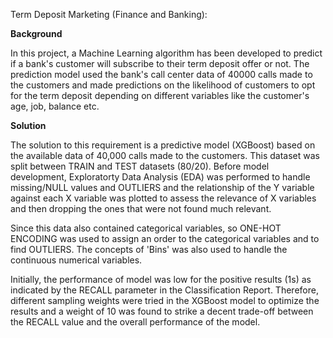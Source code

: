 Term Deposit Marketing (Finance and Banking):

**Background**

In this project, a Machine Learning algorithm has been developed to predict if a bank's customer will subscribe to their term deposit offer or not. The prediction model used the bank's call center data of 40000 calls made to the customers and made predictions on the likelihood of customers to opt for the term deposit depending on different variables like the customer's age, job, balance etc. 

**Solution**

The solution to this requirement is a predictive model (XGBoost) based on the available data of 40,000 calls made to the customers. This dataset was split between TRAIN and TEST datasets (80/20). Before model development, Exploratorty Data Analysis (EDA) was performed to handle missing/NULL values and OUTLIERS and the relationship of the Y variable against each X variable was plotted to assess the relevance of X variables and then dropping the ones that were not found much relevant. 

Since this data also contained categorical variables, so ONE-HOT ENCODING was used to assign an order to the categorical variables and to find OUTLIERS. The concepts of 'Bins' was also used to handle the continuous numerical variables. 

Initially, the performance of model was low for the positive results (1s) as indicated by the RECALL parameter in the Classification Report. Therefore, different sampling weights were tried in the XGBoost model to optimize the results and a weight of 10 was found to strike a decent trade-off between the RECALL value and the overall performance of the model. 
